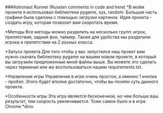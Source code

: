 ###Astronaut Runner (Russian comments in code and here)
*В моём проекте я использовал библиотеки pygame, sys, random.
Большая часть графики была сделана c помощью загрузки картинок. Идея проекта - создать игру, которая позволит вам скоротать время.

*Методы Все методы можно разделить на несколько групп: игрок, препятствия, задний фон, таймер.
Также для удобства мы разделили игрока и препятствия на 2 разных класса.

*Запуск проекта Для того чтобы у вас запустился наш проект вам нужно скачать библиотеку pygame
на вашем новом проекте, в который вы загрузили предложенные мной файлы выше.
Вы можете это сделать через терминал или же воспользоваться нашим requirements.txt.

*Управление игры Управление в игре очень простое, а именно 1 кнопка - пробел.
Этого будет вполне достаточно, чтобы вы поняли суть данного проекта.

*Особенности игры Эта игра является бесконечной, но чем больше ваш результат, тем скорость увеличивается. Тоже самое было и в игре Chrome *dino.
